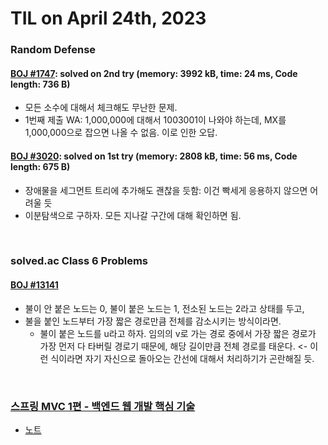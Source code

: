 # **TIL on April 24th, 2023**

### Random Defense
#### [BOJ #1747](../../../Problem%20Solving/boj/random%20defense/1747-04-24-2023.cpp): solved on 2nd try (memory: 3992 kB, time: 24 ms, Code length: 736 B)
* 모든 소수에 대해서 체크해도 무난한 문제.
* 1번째 제출 WA: 1,000,000에 대해서 1003001이 나와야 하는데, MX를 1,000,000으로 잡으면 나올 수 없음. 이로 인한 오답.

#### [BOJ #3020](../../../Problem%20Solving/boj/random%20defense/3020-04-24-2023.cpp): solved on 1st try (memory: 2808 kB, time: 56 ms, Code length: 675 B)
* 장애물을 세그먼트 트리에 추가해도 괜찮을 듯함: 이건 빡세게 응용하지 않으면 어려울 듯
* 이분탐색으로 구하자. 모든 지나갈 구간에 대해 확인하면 됨.

<br>

### solved.ac Class 6 Problems
#### [BOJ #13141](../../../Problem%20Solving/boj/random%20defense/13141-04-24-2023.cpp)
* 불이 안 붙은 노드는 0, 불이 붙은 노드는 1, 전소된 노드는 2라고 상태를 두고, 
* 불을 붙인 노드부터 가장 짧은 경로만큼 전체를 감소시키는 방식이라면.
  - 불이 붙은 노드를 u라고 하자. 임의의 v로 가는 경로 중에서 가장 짧은 경로가 가장 먼저 다 타버릴 경로기 때문에, 해당 길이만큼 전체 경로를 태운다. <- 이런 식이라면 자기 자신으로 돌아오는 간선에 대해서 처리하기가 곤란해질 듯.

<br>

### [스프링 MVC 1편 - 백엔드 웹 개발 핵심 기술](https://www.inflearn.com/course/%EC%8A%A4%ED%94%84%EB%A7%81-mvc-1)
* [노트](../../../Library%20and%20Framework/spring/spring-lecture-03.md)
